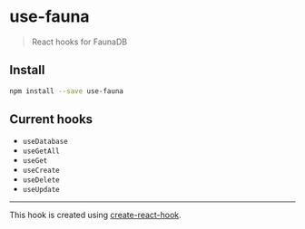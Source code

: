 # use-fauna

> React hooks for FaunaDB

## Install

```bash
npm install --save use-fauna
```

## Current hooks

- `useDatabase`
- `useGetAll`
- `useGet`
- `useCreate`
- `useDelete`
- `useUpdate`

---

This hook is created using [create-react-hook](https://github.com/hermanya/create-react-hook).
